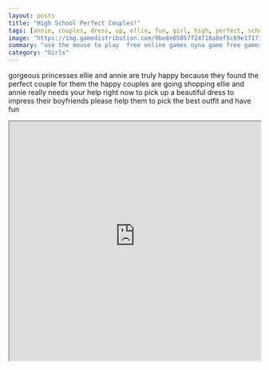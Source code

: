 ```yaml
---
layout: posts
title: "High School Perfect Couples!"
tags: [annie, couples, dress, up, ellie, fun, girl, high, perfect, school, free, online, games, oyna, game, free, games, play, play, games]
image: "https://img.gamedistribution.com/9be8e05057f24718a8ef5c69e17171f9.jpg"
summary: "use the mouse to play  free online games oyna game free games play play games"
category: "Girls"
---
```


gorgeous princesses ellie and annie are truly happy because they found the perfect couple for them the happy couples are going shopping ellie and annie really needs your help right now to pick up a beautiful dress to impress their boyfriends please help them to pick the best outfit and have fun

<iframe width="100%" height="480px;" src="https://html5.gamedistribution.com/9be8e05057f24718a8ef5c69e17171f9/"></iframe>